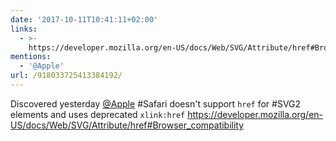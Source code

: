 ```yaml
---
date: '2017-10-11T10:41:11+02:00'
links:
  - >-
    https://developer.mozilla.org/en-US/docs/Web/SVG/Attribute/href#Browser_compatibility
mentions:
  - '@Apple'
url: /918033725413384192/
---
```

Discovered yesterday [@Apple](https://twitter.com/@Apple) #Safari doesn't support `href` for #SVG2 elements and uses deprecated `xlink:href` https://developer.mozilla.org/en-US/docs/Web/SVG/Attribute/href#Browser_compatibility
